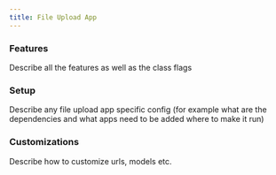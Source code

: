 ```yaml
---
title: File Upload App
---
```


### Features
Describe all the features as well as the class flags
### Setup
Describe any file upload app specific config (for example what are the dependencies and what apps need to be added where to make it run)
### Customizations
Describe how to customize urls, models etc.